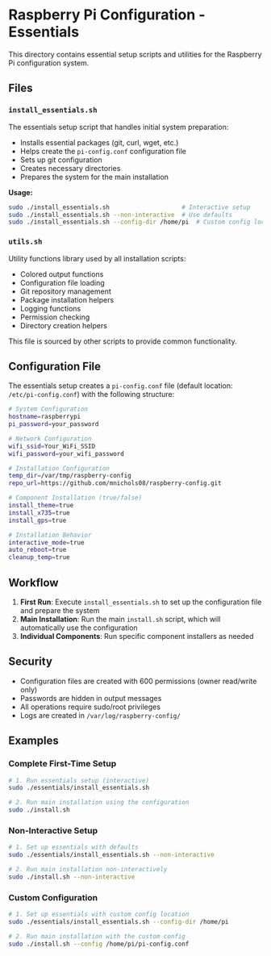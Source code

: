 # Raspberry Pi Configuration - Essentials

This directory contains essential setup scripts and utilities for the Raspberry Pi configuration system.

## Files

### `install_essentials.sh`
The essentials setup script that handles initial system preparation:
- Installs essential packages (git, curl, wget, etc.)
- Helps create the `pi-config.conf` configuration file
- Sets up git configuration
- Creates necessary directories
- Prepares the system for the main installation

**Usage:**
```bash
sudo ./install_essentials.sh                    # Interactive setup
sudo ./install_essentials.sh --non-interactive  # Use defaults
sudo ./install_essentials.sh --config-dir /home/pi  # Custom config location
```

### `utils.sh`
Utility functions library used by all installation scripts:
- Colored output functions
- Configuration file loading
- Git repository management
- Package installation helpers
- Logging functions
- Permission checking
- Directory creation helpers

This file is sourced by other scripts to provide common functionality.

## Configuration File

The essentials setup creates a `pi-config.conf` file (default location: `/etc/pi-config.conf`) with the following structure:

```bash
# System Configuration
hostname=raspberrypi
pi_password=your_password

# Network Configuration
wifi_ssid=Your_WiFi_SSID
wifi_password=your_wifi_password

# Installation Configuration
temp_dir=/var/tmp/raspberry-config
repo_url=https://github.com/mnichols08/raspberry-config.git

# Component Installation (true/false)
install_theme=true
install_x735=true
install_gps=true

# Installation Behavior
interactive_mode=true
auto_reboot=true
cleanup_temp=true
```

## Workflow

1. **First Run**: Execute `install_essentials.sh` to set up the configuration file and prepare the system
2. **Main Installation**: Run the main `install.sh` script, which will automatically use the configuration
3. **Individual Components**: Run specific component installers as needed

## Security

- Configuration files are created with 600 permissions (owner read/write only)
- Passwords are hidden in output messages
- All operations require sudo/root privileges
- Logs are created in `/var/log/raspberry-config/`

## Examples

### Complete First-Time Setup
```bash
# 1. Run essentials setup (interactive)
sudo ./essentials/install_essentials.sh

# 2. Run main installation using the configuration
sudo ./install.sh
```

### Non-Interactive Setup
```bash
# 1. Set up essentials with defaults
sudo ./essentials/install_essentials.sh --non-interactive

# 2. Run main installation non-interactively
sudo ./install.sh --non-interactive
```

### Custom Configuration
```bash
# 1. Set up essentials with custom config location
sudo ./essentials/install_essentials.sh --config-dir /home/pi

# 2. Run main installation with the custom config
sudo ./install.sh --config /home/pi/pi-config.conf
```
